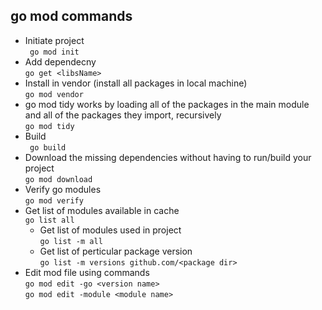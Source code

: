 ## go mod commands
- Initiate project\
  `  go mod init  `
- Add dependecny \
  `go get <libsName>`
- Install in vendor (install all packages in local machine)\
`go mod vendor`
- go mod tidy works by loading all of the packages in the main module and all of the packages they import, recursively\
`go mod tidy`
- Build\
` go build`
- Download the missing dependencies without having to run/build your project\
`go mod download`
- Verify go modules\
`go mod verify`
- Get list of modules available in cache\
`go list all`
  - Get list of modules used in project\
  `go list -m all`
  - Get list of perticular package version\
  `go list -m versions github.com/<package dir>`
- Edit mod file using commands\
 `go mod edit -go <version name>`\
 `go mod edit -module <module name>`
  
